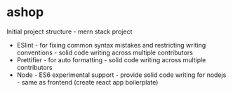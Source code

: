 # ashop
Initial project structure - mern stack project

* ESlint - for fixing common syntax mistakes and restricting writing conventions - solid code writing across multiple contributors
* Prettifier - for auto formatting - solid code writing across multiple contributors
* Node - ES6 experimental support - provide solid code writing for nodejs - same as frontend (create react app boilerplate)
